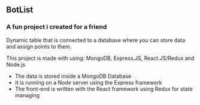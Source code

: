 ## BotList

### A fun project i created for a friend

Dynamic table that is connected to a database where you can store data and assign points to them.

This project is made with using: MongoDB, Express.JS, React.JS/Redux and Node.js

- The data is stored inside a MongoDB Database
- It is running on a Node server using the Express framework
- The front-end is written with the React framework using Redux for state managing
